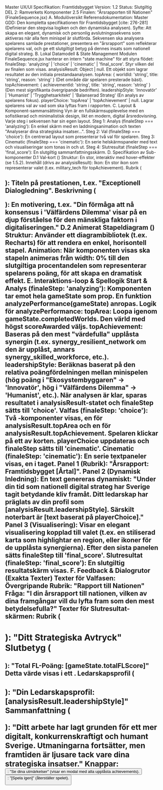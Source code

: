 Master UX/UI Specifikation: Framtidsbygget
Version: 1.2 Status: Slutgiltig
DEL 2: Ramverkets Komponenter
2.5 Finalen: "Årsrapporten till Nationen" (FinaleSequence.jsx)
A. Modulöversikt
Referensdokumentation:
Master GDD: Den kompletta specifikationen för Framtidsbygget [cite: 276-281] (Definierar den stegvisa logiken och den dynamiska analysen).
Syfte: Att skapa en elegant, dynamisk och personlig avslutningssekvens som aktiveras när alla fem minispel är slutförda. Sekvensen ska analysera spelarens samlade prestationer, presentera en "årsrapport" som reflekterar spelarens val, och ge ett slutgiltigt betyg på dennes insats som nationell digital strateg.
B. Lokal Datamodell & State Management
Modulen FinaleSequence.jsx hanterar en intern "state machine" för att styra flödet:
finaleStep: 'analyzing' | 'choice' | 'cinematic' | 'final_score'. Styr vilken del av finalen som visas.
analysisResult: Object | null. Ett objekt som lagrar resultatet av den initiala prestandaanalysen.
topArea: { worldId: 'string', title: 'string', reason: 'string' } (Det område där spelaren presterade bäst).
topAchievement: { achievementId: 'string', title: 'string', reason: 'string' } (Den mest signifikanta övergripande bedriften).
leadershipStyle: 'Innovatör' | 'Humanist' | 'Trygghetsarkitekt' | 'Balanserad Strateg' (En analys av spelarens fokus).
playerChoice: 'topArea' | 'topAchievement' | null. Lagrar spelarens val av vad som ska lyftas fram i rapporten.
C. Layout & Komponent-sammansättning
Vyn är en fullskärmsupplevelse med en sofistikerad och minimalistisk design, likt en modern, digital årsredovisning. Varje steg i sekvensen har sin egen layout.
Steg 1: Analys (finaleStep === 'analyzing'): En enkel skärm med en laddningsanimation och texten "Analyserar dina strategiska insatser...".
Steg 2: Val (finaleStep === 'choice'): En centrerad layout som presenterar två val för spelaren.
Steg 3: Cinematic (finaleStep === 'cinematic'): En serie helskärmspaneler med text och visualiseringar som tonas in och ut.
Steg 4: Slutresultat (finaleStep === 'final_score'): En slutgiltig sammanfattningsskärm.
D. Specifikation av Sub-komponenter
D.1 Val-kort (<ChoiceCard>)
Struktur: En stor, interaktiv <Card> med hover-effekter (se 1.5.2).
Innehåll (drivs av analysisResult):
Ikon: En stor ikon som representerar valet (t.ex. military_tech för topAchievement).
Rubrik (<h2>): Titeln på prestationen, t.ex. "Exceptionell Dialogledning".
Beskrivning (<p>): En motivering, t.ex. "Din förmåga att nå konsensus i 'Välfärdens Dilemma' visar på en djup förståelse för den mänskliga faktorn i digitaliseringen."
D.2 Animerat Stapeldiagram (<AnimatedBarChart>)
Struktur: Använder ett diagrambibliotek (t.ex. Recharts) för att rendera en enkel, horisontell stapel.
Animation: När komponenten visas ska stapeln animeras från width: 0% till den slutgiltiga procentandelen som representerar spelarens poäng, för att skapa en dramatisk effekt.
E. Interaktions-loop & Spellogik
Start & Analys (finaleStep: 'analyzing'):
Komponenten tar emot hela gameState som prop.
En funktion analyzePerformance(gameState) anropas.
Logik för analyzePerformance:
topArea: Loopa igenom gameState.completedWorlds. Den värld med högst scoreAwarded väljs.
topAchievement: Baseras på den mest "värdefulla" upplåsta synergin (t.ex. synergy_resilient_network om den är upplåst, annars synergy_skilled_workforce, etc.).
leadershipStyle: Beräknas baserat på den relativa poängfördelningen mellan minispelen (hög poäng i "Ekosystembyggaren" -> 'Innovatör', hög i "Välfärdens Dilemma" -> 'Humanist', etc.).
När analysen är klar, sparas resultatet i analysisResult-statet och finaleStep sätts till 'choice'.
Valfas (finaleStep: 'choice'):
Två <ChoiceCard>-komponenter visas, en för analysisResult.topArea och en för analysisResult.topAchievement.
Spelaren klickar på ett av korten. playerChoice uppdateras och finaleStep sätts till 'cinematic'.
Cinematic (finaleStep: 'cinematic'):
En serie textpaneler visas, en i taget.
Panel 1 (Rubrik): "Årsrapport: Framtidsbygget [Årtal]".
Panel 2 (Dynamisk Inledning): En text genereras dynamiskt: "Under din tid som nationell digital strateg har Sverige tagit betydande kliv framåt. Ditt ledarskap har präglats av din profil som [analysisResult.leadershipStyle]. Särskilt noterbart är [text baserat på playerChoice]."
Panel 3 (Visualisering): Visar en elegant visualisering kopplad till valet (t.ex. en stiliserad karta som highlightar en region, eller ikoner för de upplåsta synergierna).
Efter den sista panelen sätts finaleStep till 'final_score'.
Slutresultat (finaleStep: 'final_score'):
En slutgiltig resultatskärm visas.
F. Feedback & Dialogrutor (Exakta Texter)
Texter för Valfasen:
Övergripande Rubrik: "Rapport till Nationen"
Fråga: "I din årsrapport till nationen, vilken av dina framgångar vill du lyfta fram som den mest betydelsefulla?"
Texter för Slutresultat-skärmen:
Rubrik (<h1>): "Ditt Strategiska Avtryck"
Slutbetyg (<h2>):
"Total FL-Poäng: [gameState.totalFLScore]"
Detta värde visas i ett <AnimatedBarChart>.
Ledarskapsprofil (<h3>):
"Din Ledarskapsprofil: [analysisResult.leadershipStyle]"
Sammanfattning (<p>):
"Ditt arbete har lagt grunden för ett mer digitalt, konkurrenskraftigt och humant Sverige. Utmaningarna fortsätter, men framtiden är ljusare tack vare dina strategiska insatser."
Knappar:
<Button variant="secondary">: "Se dina utmärkelser" (visar en modal med alla upplåsta achievements).
<Button variant="primary">: "[Spela igen]" (återställer spelet).
